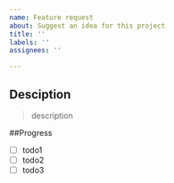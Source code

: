 ```yaml
---
name: Feature request
about: Suggest an idea for this project
title: ''
labels: ''
assignees: ''

---
```


## Desciption

> description

##Progress

- [ ] todo1
- [ ] todo2
- [ ] todo3

